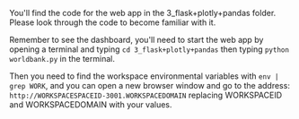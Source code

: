You'll find the code for the web app in the 3_flask+plotly+pandas folder. Please look through the code to become familiar with it. 

Remember to see the dashboard, you'll need to start the web app by opening a terminal and typing `cd 3_flask+plotly+pandas` then typing `python worldbank.py` in the terminal. 

Then you need to find the workspace environmental variables with `env | grep WORK`, and you can open a new browser window and go to the address:
`http://WORKSPACESPACEID-3001.WORKSPACEDOMAIN` replacing WORKSPACEID and WORKSPACEDOMAIN with your values.
